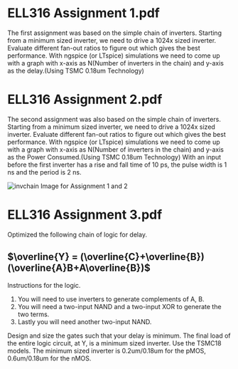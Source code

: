 # ELL316 Assignment 1.pdf


The first assignment was based on the simple chain of inverters.
Starting from a minimum sized inverter, we need to drive a 1024x sized inverter. Evaluate different fan-out ratios to figure out which gives the best performance.
With ngspice (or LTspice) simulations we need to come up with a graph with x-axis as N(Number of inverters in the chain) and y-axis as the delay.(Using TSMC 0.18um Technology)

# ELL316 Assignment 2.pdf

The second assignment was also based on the simple chain of inverters.
Starting from a minimum sized inverter, we need to drive a 1024x sized inverter. Evaluate different fan-out ratios to figure out which gives the best performance.
With ngspice (or LTspice) simulations we need to come up with a graph with x-axis as N(Number of inverters in the chain) and y-axis as the Power Consumed.(Using TSMC 0.18um Technology)
With an input before the first inverter has a rise and fall time of 10 ps, the pulse width is 1 ns and the period is 2 ns.


![invchain](https://user-images.githubusercontent.com/119739544/213428964-612fe5d2-b320-4e39-9078-742fa35128f3.svg)
Image for Assignment 1 and 2


# ELL316 Assignment 3.pdf

Optimized the following chain of logic for delay.

## $\overline{Y} = (\overline{C}+\overline{B})(\overline{A}B+A\overline{B})$

Instructions for the logic.
1. You will need to use inverters to generate complements of A, B.
2. You will need a two-input NAND and a two-input XOR to generate the two terms.
3. Lastly you will need another two-input NAND.

Design and size the gates such that your delay is minimum. The final load of the entire logic circuit, at Y, is a minimum sized inverter.
Use the TSMC18 models. The minimum sized inverter is 0.2um/0.18um for the pMOS, 0.6um/0.18um for the nMOS.
